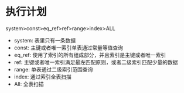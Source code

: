 # 执行计划

system>const>eq\_ref>ref>range>index>ALL

* system: 表里只有一条数据
* const: 主键或者唯一索引单表通过常量等值查询
* eq\_ref: 使用了索引的所有组成部分，并且索引是主键或者唯一索引
* ref: 主键或者唯一索引满足最左匹配原则，或者二级索引匹配少量的数据
* range: 单表通过二级索引范围查询
* index: 通过索引全表扫描
* All: 全表扫描
